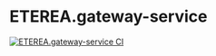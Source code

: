 # ETEREA.gateway-service

[![ETEREA.gateway-service CI](https://github.com/ETEREA-services/ETEREA.gateway-service/actions/workflows/maven.yml/badge.svg?branch=main)](https://github.com/ETEREA-services/ETEREA.gateway-service/actions/workflows/maven.yml)
